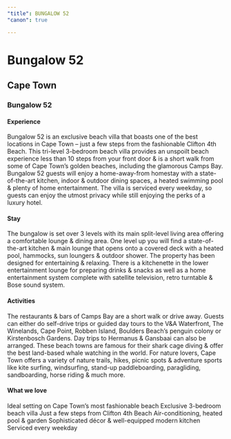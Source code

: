 ```yaml
---
"title": BUNGALOW 52
"canon": true

---
```


# Bungalow 52
## Cape Town
### Bungalow 52

#### Experience
Bungalow 52 is an exclusive beach villa that boasts one of the best locations in Cape Town – just a few steps from the fashionable Clifton 4th Beach.
This tri-level 3-bedroom beach villa provides an unspoilt beach experience less than 10 steps from your front door &amp; is a short walk from some of Cape Town’s golden beaches, including the glamorous Camps Bay.
Bungalow 52 guests will enjoy a home-away-from homestay with a state-of-the-art kitchen, indoor &amp; outdoor dining spaces, a heated swimming pool &amp; plenty of home entertainment.
The villa is serviced every weekday, so guests can enjoy the utmost privacy while still enjoying the perks of a luxury hotel.

#### Stay
The bungalow is set over 3 levels with its main split-level living area offering a comfortable lounge &amp; dining area.  One level up you will find a state-of-the-art kitchen &amp; main lounge that opens onto a covered deck with a heated pool, hammocks, sun loungers &amp; outdoor shower.
The property has been designed for entertaining &amp; relaxing.  There is a kitchenette in the lower entertainment lounge for preparing drinks &amp; snacks as well as a home entertainment system complete with satellite television, retro turntable &amp; Bose sound system.

#### Activities
The restaurants &amp; bars of Camps Bay are a short walk or drive away.
Guests can either do self-drive trips or guided day tours to the V&amp;A Waterfront, The Winelands, Cape Point, Robben Island, Boulders Beach’s penguin colony or Kirstenbosch Gardens.
Day trips to Hermanus &amp; Gansbaai can also be arranged.  These beach towns are famous for their shark cage diving &amp; offer the best land-based whale watching in the world.
For nature lovers, Cape Town offers a variety of nature trails, hikes, picnic spots &amp; adventure sports like kite surfing, windsurfing, stand-up paddleboarding, paragliding, sandboarding, horse riding &amp; much more.


#### What we love
Ideal setting on Cape Town’s most fashionable beach
Exclusive 3-bedroom beach villa
Just a few steps from Clifton 4th Beach
Air-conditioning, heated pool &amp; garden
Sophisticated décor &amp; well-equipped modern kitchen
Serviced every weekday